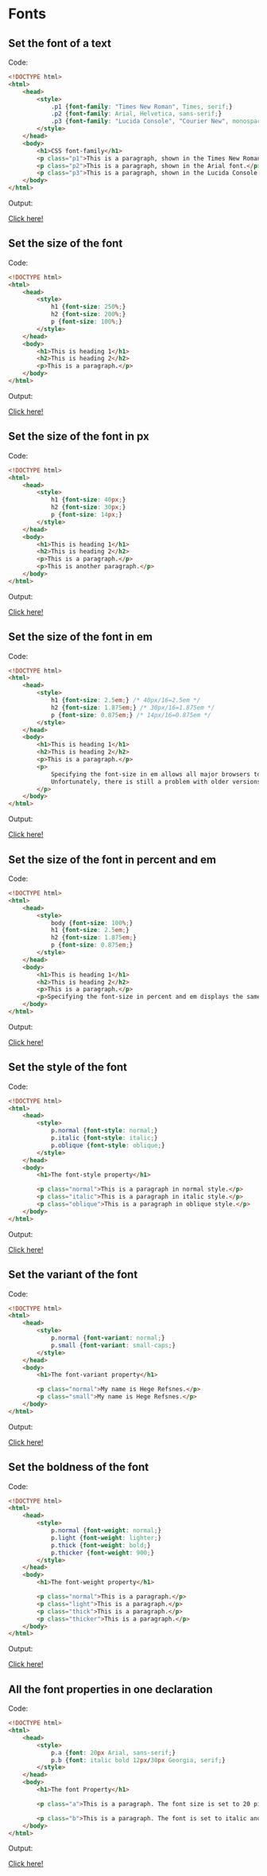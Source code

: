 # Fonts

## Set the font of a text

Code:

```html
<!DOCTYPE html>
<html>
    <head>
        <style>
            .p1 {font-family: "Times New Roman", Times, serif;}
            .p2 {font-family: Arial, Helvetica, sans-serif;}
            .p3 {font-family: "Lucida Console", "Courier New", monospace;}
        </style>
    </head>
    <body>
        <h1>CSS font-family</h1>
        <p class="p1">This is a paragraph, shown in the Times New Roman font.</p>
        <p class="p2">This is a paragraph, shown in the Arial font.</p>
        <p class="p3">This is a paragraph, shown in the Lucida Console font.</p>
    </body>
</html>
```

Output:

[Click here!](./Fonts/Example_1.html)

## Set the size of the font

Code:

```html
<!DOCTYPE html>
<html>
    <head>
        <style>
            h1 {font-size: 250%;}
            h2 {font-size: 200%;}
            p {font-size: 100%;}
        </style>
    </head>
    <body>
        <h1>This is heading 1</h1>
        <h2>This is heading 2</h2>
        <p>This is a paragraph.</p>
    </body>
</html>
```

Output:

[Click here!](./Fonts/Example_2.html)

## Set the size of the font in px

Code:

```html
<!DOCTYPE html>
<html>
    <head>
        <style>
            h1 {font-size: 40px;}
            h2 {font-size: 30px;}
            p {font-size: 14px;}
        </style>
    </head>
    <body>
        <h1>This is heading 1</h1>
        <h2>This is heading 2</h2>
        <p>This is a paragraph.</p>
        <p>This is another paragraph.</p>
    </body>
</html>
```

Output:

[Click here!](./Fonts/Example_3.html)

## Set the size of the font in em

Code:

```html
<!DOCTYPE html>
<html>
    <head>
        <style>
            h1 {font-size: 2.5em;} /* 40px/16=2.5em */
            h2 {font-size: 1.875em;} /* 30px/16=1.875em */
            p {font-size: 0.875em;} /* 14px/16=0.875em */
        </style>
    </head>
    <body>
        <h1>This is heading 1</h1>
        <h2>This is heading 2</h2>
        <p>This is a paragraph.</p>
        <p>
            Specifying the font-size in em allows all major browsers to resize the text.
            Unfortunately, there is still a problem with older versions of IE. When resizing the text, it becomes larger/smaller than it should.
        </p>
    </body>
</html>
```

Output:

[Click here!](./Fonts/Example_4.html)

## Set the size of the font in percent and em

Code:

```html
<!DOCTYPE html>
<html>
    <head>
        <style>
            body {font-size: 100%;}
            h1 {font-size: 2.5em;}
            h2 {font-size: 1.875em;}
            p {font-size: 0.875em;}
        </style>
    </head>
    <body>
        <h1>This is heading 1</h1>
        <h2>This is heading 2</h2>
        <p>This is a paragraph.</p>
        <p>Specifying the font-size in percent and em displays the same size in all major browsers, and allows all browsers to resize the text!</p>
    </body>
</html>
```

Output:

[Click here!](./Fonts/Example_5.html)

## Set the style of the font

Code:

```html
<!DOCTYPE html>
<html>
    <head>
        <style>
            p.normal {font-style: normal;}
            p.italic {font-style: italic;}
            p.oblique {font-style: oblique;}
        </style>
    </head>
    <body>
        <h1>The font-style property</h1>

        <p class="normal">This is a paragraph in normal style.</p>
        <p class="italic">This is a paragraph in italic style.</p>
        <p class="oblique">This is a paragraph in oblique style.</p>
    </body>
</html>
```

Output:

[Click here!](./Fonts/Example_6.html)

## Set the variant of the font

Code:

```html
<!DOCTYPE html>
<html>
    <head>
        <style>
            p.normal {font-variant: normal;}
            p.small {font-variant: small-caps;}
        </style>
    </head>
    <body>
        <h1>The font-variant property</h1>

        <p class="normal">My name is Hege Refsnes.</p>
        <p class="small">My name is Hege Refsnes.</p>
    </body>
</html>
```

Output:

[Click here!](./Fonts/Example_7.html)

## Set the boldness of the font

Code:

```html
<!DOCTYPE html>
<html>
    <head>
        <style>
            p.normal {font-weight: normal;}
            p.light {font-weight: lighter;}
            p.thick {font-weight: bold;}
            p.thicker {font-weight: 900;}
        </style>
    </head>
    <body>
        <h1>The font-weight property</h1>

        <p class="normal">This is a paragraph.</p>
        <p class="light">This is a paragraph.</p>
        <p class="thick">This is a paragraph.</p>
        <p class="thicker">This is a paragraph.</p>
    </body>
</html>
```

Output:

[Click here!](./Fonts/Example_8.html)

## All the font properties in one declaration

Code:

```html
<!DOCTYPE html>
<html>
    <head>
        <style>
            p.a {font: 20px Arial, sans-serif;}
            p.b {font: italic bold 12px/30px Georgia, serif;}
        </style>
    </head>
    <body>
        <h1>The font Property</h1>

        <p class="a">This is a paragraph. The font size is set to 20 pixels, and the font family is Arial.</p>

        <p class="b">This is a paragraph. The font is set to italic and bold, the font size is set to 12 pixels, the line height is set to 30 pixels, and the font family is Georgia.</p>
    </body>
</html>
```

Output:

[Click here!](./Fonts/Example_9.html)